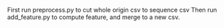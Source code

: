 First run preprocess.py to cut whole origin csv to sequence csv
Then run add_feature.py to compute feature, and merge to a new csv.
